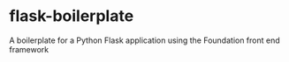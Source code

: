 flask-boilerplate
============================

A boilerplate for a Python Flask application using the Foundation front end framework

